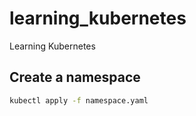 # learning_kubernetes
Learning Kubernetes

## Create a namespace
```sh
kubectl apply -f namespace.yaml
```